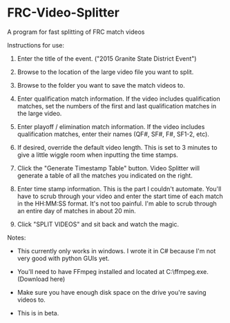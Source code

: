 # FRC-Video-Splitter
A program for fast splitting of FRC match videos

Instructions for use:

1. Enter the title of the event. ("2015 Granite State District Event")

2. Browse to the location of the large video file you want to split.

3. Browse to the folder you want to save the match videos to.

4. Enter qualification match information. If the video includes qualification matches, set the numbers of the first and last qualification matches in the large video.

5. Enter playoff / elimination match information. If the video includes qualification matches, enter their names (QF#, SF#, F#, SF1-2, etc).

6. If desired, override the default video length. This is set to 3 minutes to give a little wiggle room when inputting the time stamps.

7. Click the "Generate Timestamp Table" button. Video Splitter will generate a table of all the matches you indicated on the right.

8. Enter time stamp information. This is the part I couldn't automate. You'll have to scrub through your video and enter the start time of each match in the HH:MM:SS format. It's not too painful. I'm able to scrub through an entire day of matches in about 20 min.

9. Click "SPLIT VIDEOS" and sit back and watch the magic.


Notes:

 - This currently only works in windows. I wrote it in C# because I'm not very good with python GUIs yet.

 - You'll need to have FFmpeg installed and located at C:\ffmpeg.exe. (Download here)

 - Make sure you have enough disk space on the drive you're saving videos to.

 - This is in beta.
